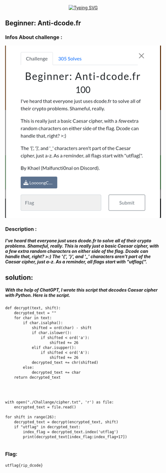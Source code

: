 <!-- 
<h3 align="center">CS student and a passionate web developer</h3> -->

<p align="center">
  <a href="https://github.com/youcefimohamed">
    <img src="https://readme-typing-svg.herokuapp.com?color=%ADFF2F&center=true&vCenter=true&width=600&lines=YCF_xfg+F4K3-RooT+Player" alt="Typing SVG">
  </a>
</p>

##  Beginner: Anti-dcode.fr   	

### Infos About challenge : 

![](Screenshot/1.png)




### Description : 

##### I've heard that everyone just uses dcode.fr to solve all of their crypto problems. Shameful, really. This is really just a basic Caesar cipher, with a few extra random characters on either side of the flag. Dcode can handle that, right? >:) The '{', '}', and '_' characters aren't part of the Caesar cipher, just a-z. As a reminder, all flags start with "utflag{".


## solution:



##### With the help of ChatGPT, I wrote this script that decodes Caesar cipher with Python. Here is the script.

```
def decrypt(text, shift):
    decrypted_text = ""
    for char in text:
        if char.isalpha(): 
            shifted = ord(char) - shift
            if char.islower(): 
                if shifted < ord('a'):
                    shifted += 26
            elif char.isupper(): 
                if shifted < ord('A'):
                    shifted += 26
            decrypted_text += chr(shifted)
        else:
            decrypted_text += char
    return decrypted_text




with open("./Challange/cipher.txt", 'r') as file:
    encrypted_text = file.read()

for shift in range(26):
    decrypted_text = decrypt(encrypted_text, shift)
    if "utflag" in decrypted_text:
        index_flag = decrypted_text.index('utflag')
        print(decrypted_text[index_flag:index_flag+17])
        
```

### Flag:

`utflag{rip_dcode}`
